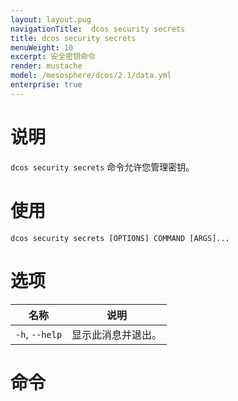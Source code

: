 ```yaml
---
layout: layout.pug
navigationTitle:  dcos security secrets
title: dcos security secrets
menuWeight: 10
excerpt: 安全密钥命令
render: mustache
model: /mesosphere/dcos/2.1/data.yml
enterprise: true
---
```


# 说明

`dcos security secrets` 命令允许您管理密钥。

# 使用

```
dcos security secrets [OPTIONS] COMMAND [ARGS]...
```
 # 选项

| 名称 | 说明 |
|------------------|----------------------|
|  `-h`, `--help` |                显示此消息并退出。|

# 命令

